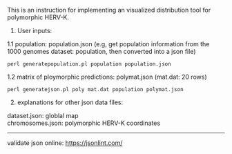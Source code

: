 This is an instruction for implementing an visualized distribution tool for polymorphic HERV-K. 

1. User inputs: 

1.1 population: population.json (e.g, get population information from the 1000 genomes dataset: population, then converted into a json file)
```
perl generatepopulation.pl population population.json
```
1.2 matrix of ploymorphic predictions: polymat.json (mat.dat: 20 rows)
```
perl generatejson.pl poly mat.dat population polymat.json   
```

2. explanations for other json data files:

dataset.json:  globlal map  
chromosomes.json:  polymorphic HERV-K coordinates


-------------------------------

validate json online: https://jsonlint.com/
